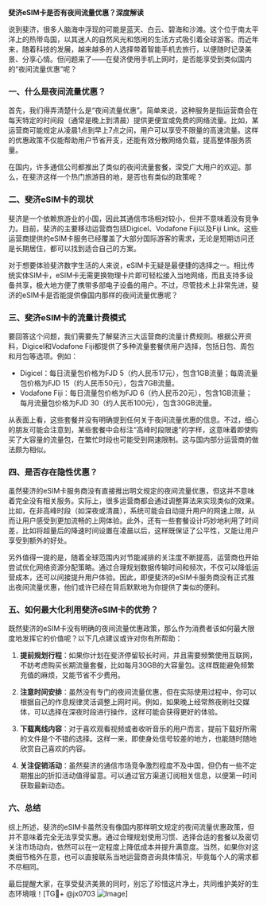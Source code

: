 **斐济eSIM卡是否有夜间流量优惠？深度解读**

说到斐济，很多人脑海中浮现的可能是蓝天、白云、碧海和沙滩。这个位于南太平洋上的热带岛国，以其迷人的自然风光和悠闲的生活方式吸引着全球游客。而近年来，随着科技的发展，越来越多的人选择带着智能手机去旅行，以便随时记录美景、分享心情。但问题来了——在斐济使用手机上网时，是否能享受到类似国内的“夜间流量优惠”呢？

### 一、什么是夜间流量优惠？

首先，我们得弄清楚什么是“夜间流量优惠”。简单来说，这种服务是指运营商会在每天特定的时间段（通常是晚上到清晨）提供更便宜或免费的网络流量。比如，某运营商可能规定从凌晨1点到早上7点之间，用户可以享受不限量的高速流量。这样的优惠政策不仅能帮助用户节省开支，还能有效分散网络负载，提高整体服务质量。

在国内，许多通信公司都推出了类似的夜间流量套餐，深受广大用户的欢迎。那么，在斐济这样一个热门旅游目的地，是否也有类似的政策呢？

### 二、斐济eSIM卡的现状

斐济是一个依赖旅游业的小国，因此其通信市场相对较小，但并不意味着没有竞争力。目前，斐济的主要移动运营商包括Digicel、Vodafone Fiji以及Fiji Link。这些运营商提供的eSIM卡服务已经覆盖了大部分国际游客的需求，无论是短期访问还是长期居住，都可以找到适合自己的方案。

对于想要体验斐济数字生活的人来说，eSIM卡无疑是最便捷的选择之一。相比传统实体SIM卡，eSIM卡无需更换物理卡片即可轻松接入当地网络，而且支持多设备共享，极大地方便了携带多部电子设备的用户。不过，尽管技术上非常先进，斐济的eSIM卡是否能提供像国内那样的夜间流量优惠呢？

### 三、斐济eSIM卡的流量计费模式

要回答这个问题，我们需要先了解斐济三大运营商的流量计费规则。根据公开资料，Digicel和Vodafone Fiji都提供了多种流量套餐供用户选择，包括日包、周包和月包等选项。例如：

- Digicel：每日流量包价格为FJD 5（约人民币17元），包含1GB流量；每周流量包价格为FJD 15（约人民币50元），包含7GB流量。
- Vodafone Fiji：每日流量包价格为FJD 6（约人民币20元），包含1GB流量；每月流量包价格为FJD 30（约人民币100元），包含30GB流量。

从表面上看，这些套餐并没有明确提到任何关于夜间流量优惠的信息。不过，细心的朋友可能会注意到，某些套餐中会标注“高峰时段限速”的字样，这意味着即使购买了大容量的流量包，在繁忙时段也可能受到网速限制。这与国内部分运营商的做法颇为相似。

### 四、是否存在隐性优惠？

虽然斐济的eSIM卡服务商没有直接推出明文规定的夜间流量优惠，但这并不意味着完全没有相关服务。实际上，很多运营商都会通过调整算法来实现类似的效果。比如，在非高峰时段（如深夜或清晨），系统可能会自动提升用户的网速上限，从而让用户感受到更加流畅的上网体验。此外，还有一些套餐设计巧妙地利用了时间差，比如将超量后的降速时间设置在凌晨以后，这样既保证了公平性，又能让用户享受到额外的好处。

另外值得一提的是，随着全球范围内对节能减排的关注度不断提高，运营商也开始尝试优化网络资源分配策略。通过合理规划数据传输时间和频次，不仅可以降低运营成本，还可以间接提升用户体验。因此，即便斐济的eSIM卡服务商没有正式推出夜间流量优惠，他们或许已经在背后默默地为你提供了类似的便利。

### 五、如何最大化利用斐济eSIM卡的优势？

既然斐济的eSIM卡没有明确的夜间流量优惠政策，那么作为消费者该如何最大限度地发挥它的价值呢？以下几点建议或许对你有所帮助：

1. **提前规划行程**：如果你计划在斐济停留较长时间，并且需要频繁使用互联网，不妨考虑购买长期流量套餐，比如每月30GB的大容量包。这样既能避免频繁充值的麻烦，又能节省不少费用。

2. **注意时间安排**：虽然没有专门的夜间流量优惠，但在实际使用过程中，你可以根据自己的作息规律灵活调整上网时间。例如，如果晚上经常熬夜刷社交媒体，可以选择在深夜时段进行操作，这样可能会获得更好的体验。

3. **下载离线内容**：对于喜欢观看视频或者收听音乐的用户而言，提前下载好所需的文件是个不错的选择。这样一来，即使身处信号较差的地方，也能随时随地欣赏自己喜欢的内容。

4. **关注促销活动**：虽然斐济的通信市场竞争激烈程度不及中国，但仍有一些不定期推出的折扣活动值得留意。可以通过官方渠道订阅相关信息，以便第一时间获取最新动态。

### 六、总结

综上所述，斐济的eSIM卡虽然没有像国内那样明文规定的夜间流量优惠政策，但并不意味着完全无法享受实惠。通过合理规划使用习惯、选择合适的套餐以及密切关注市场动向，依然可以在一定程度上降低成本并提升满意度。当然，如果你对这类细节格外在意，也可以直接联系当地运营商咨询具体情况，毕竟每个人的需求都不尽相同。

最后提醒大家，在享受斐济美景的同时，别忘了珍惜这片净土，共同维护美好的生态环境哦！[TG💪+ @jx0703 ![Image](https://github.com/user-attachments/assets/dbca1d08-cadb-493c-b0ec-ad6f7a83f270)]